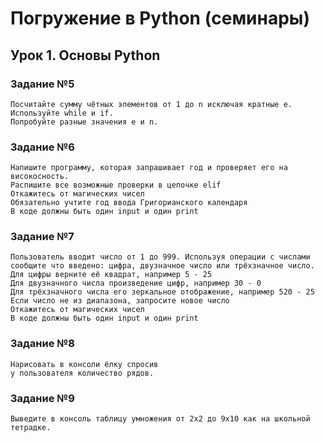 # Погружение в Python (семинары)
## Урок 1. Основы Python
### Задание №5
    Посчитайте сумму чётных элементов от 1 до n исключая кратные e.
    Используйте while и if.
    Попробуйте разные значения e и n.

### Задание №6
    Напишите программу, которая запрашивает год и проверяет его на високосность.
    Распишите все возможные проверки в цепочке elif
    Откажитесь от магических чисел
    Обязательно учтите год ввода Григорианского календаря
    В коде должны быть один input и один print

### Задание №7
    Пользователь вводит число от 1 до 999. Используя операции с числами
    сообщите что введено: цифра, двузначное число или трёхзначное число.
    Для цифры верните её квадрат, например 5 - 25
    Для двузначного числа произведение цифр, например 30 - 0
    Для трёхзначного числа его зеркальное отображение, например 520 - 25
    Если число не из диапазона, запросите новое число
    Откажитесь от магических чисел
    В коде должны быть один input и один print
### Задание №8
    Нарисовать в консоли ёлку спросив
    у пользователя количество рядов.

### Задание №9
    Выведите в консоль таблицу умножения от 2х2 до 9х10 как на школьной тетрадке.